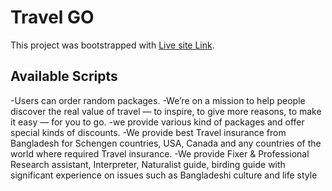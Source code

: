 # Travel GO
This project was bootstrapped with [Live site Link](https://travel-go-2d8ba.web.app/home).
## Available Scripts
-Users can order random packages.
-We’re on a mission to help people discover the real value of travel — to inspire, to give more reasons, to make it easy — for you to go.
-we provide various kind of packages and offer special kinds of discounts.
-We provide best Travel insurance from Bangladesh for Schengen countries, USA, Canada and any countries of the world where required Travel insurance.
-We provide Fixer & Professional Research assistant, Interpreter, Naturalist guide, birding guide with significant experience on issues such as Bangladeshi culture and life style